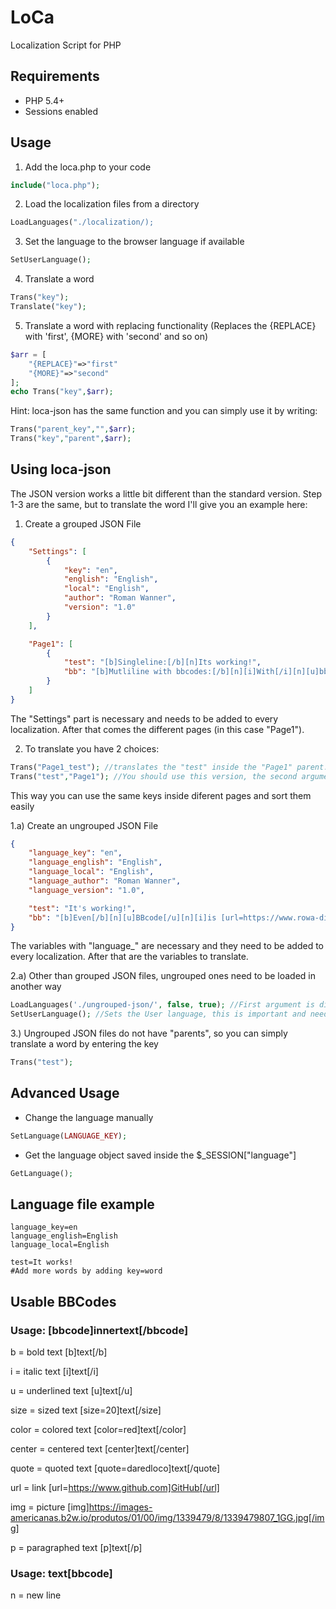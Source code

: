 # LoCa
 Localization Script for PHP

## Requirements
* PHP 5.4+
* Sessions enabled

## Usage
1) Add the loca.php to your code
```php
include("loca.php");
```

2) Load the localization files from a directory
```php
LoadLanguages("./localization/);
```

3) Set the language to the browser language if available
```php
SetUserLanguage();
```

4) Translate a word
```php
Trans("key");
Translate("key");
```

5) Translate a word with replacing functionality (Replaces the {REPLACE} with 'first', {MORE} with 'second' and so on)
```php
$arr = [
	"{REPLACE}"=>"first"
	"{MORE}"=>"second"
];
echo Trans("key",$arr);
```
Hint: loca-json has the same function and you can simply use it by writing:
```php
Trans("parent_key","",$arr);
Trans("key","parent",$arr);
```

## Using loca-json
The JSON version works a little bit different than the standard version.
Step 1-3 are the same, but to translate the word I'll give you an example here:

1) Create a grouped JSON File
```json
{
    "Settings": [       
        {
            "key": "en",
            "english": "English",
            "local": "English",
            "author": "Roman Wanner",
            "version": "1.0"
        }
    ],

    "Page1": [
        {            
            "test": "[b]Singleline:[/b][n]Its working!",
            "bb": "[b]Mutliline with bbcodes:[/b][n][i]With[/i][n][u]bb[/u][n][url=https://www.rowa-digital.ch]codes[/url]!"
        }
    ]
}
```
The "Settings" part is necessary and needs to be added to every localization. After that comes the different pages (in this case "Page1").

2) To translate you have 2 choices:
```php
Trans("Page1_test"); //translates the "test" inside the "Page1" parent.
Trans("test","Page1"); //You should use this version, the second argument is the "page", the first is the "key".
```
This way you can use the same keys inside diferent pages and sort them easily

1.a) Create an ungrouped JSON File
```json
{
    "language_key": "en",
    "language_english": "English",
    "language_local": "English",
    "language_author": "Roman Wanner",
    "language_version": "1.0",

    "test": "It's working!",
    "bb": "[b]Even[/b][n][u]BBcode[/u][n][i]is [url=https://www.rowa-digital.ch]working[/url][/i]"
}
```
The variables with "language_" are necessary and they need to be added to every localization. After that are the variables to translate.

2.a) Other than grouped JSON files, ungrouped ones need to be loaded in another way
```php
LoadLanguages('./ungrouped-json/', false, true); //First argument is directory, second is if its grouped or not and third is if it should be reloaded every refresh or if it should use the data from the session. (You should use TRUE for debug purposes!)
SetUserLanguage(); //Sets the User language, this is important and needs to be done everything the Languages are reloaded
```
 3.) Ungrouped JSON files do not have "parents", so you can simply translate a word by entering the key
 ```php
 Trans("test");
 ```
 
## Advanced Usage
* Change the language manually
```php
SetLanguage(LANGUAGE_KEY);
```

* Get the language object saved inside the $_SESSION["language"]
```php
GetLanguage();
```

## Language file example
```
language_key=en
language_english=English
language_local=English

test=It works!
#Add more words by adding key=word
```

## Usable BBCodes
### Usage: [bbcode]innertext[/bbcode]
b = bold text [b]text[/b]

i = italic text [i]text[/i]

u = underlined text [u]text[/u]

size = sized text [size=20]text[/size]

color = colored text [color=red]text[/color]

center = centered text [center]text[/center]

quote = quoted text [quote=daredloco]text[/quote]

url = link [url=https://www.github.com]GitHub[/url]

img = picture [img]https://images-americanas.b2w.io/produtos/01/00/img/1339479/8/1339479807_1GG.jpg[/img]

p = paragraphed text [p]text[/p]


### Usage: text[bbcode]
n = new line

